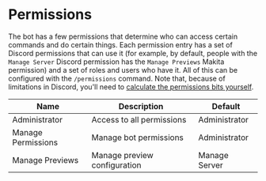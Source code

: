 # Permissions

The bot has a few permissions that determine who can access certain commands and do certain
things. Each permission entry has a set of Discord permissions that can use it (for example,
by default, people with the `Manage Server` Discord permission has the `Manage Previews`
Makita permission) and a set of roles and users who have it. All of this can be configured
with the `/permissions` command. Note that, because of limitations in Discord, you'll need
to [calculate the permissions bits yourself](https://discordapi.com/permissions.html).

Name               | Description                  | Default      
-------------------|------------------------------|--------------
Administrator      | Access to all permissions    | Administrator
Manage Permissions | Manage bot permissions       | Administrator
Manage Previews    | Manage preview configuration | Manage Server
